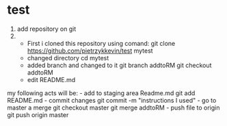 # test
1. add repository on git
2.  - First i cloned this repository using comand:
	git clone https://github.com/pietrzykkevin/test mytest
    - changed directory
	cd  mytest
    - added branch and changed to it
	git branch addtoRM
	git checkout addtoRM
    - edit README.md

  my following acts will be:
    - add to staging area Readme.md
	git add README.md
    - commit changes
	git commit -m "instructions I used"
    - go to master a merge
	git checkout master
	git merge addtoRM
    - push file to origin
	git push origin master
